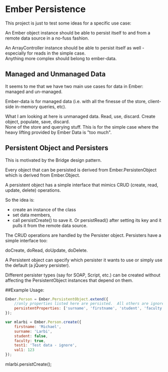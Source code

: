 # Ember Persistence

This project is just to test some ideas for a specific use case:

An Ember object instance should be able to persist itself to and from a remote data source in a no-fuss fashion.

An ArrayController instance should be able to persist itself as well - especially for reads in the simple case.  
Anything more complex should belong to ember-data.


## Managed and Unmanaged Data

It seems to me that we have two main use cases for data in Ember: managed and un-managed.

Ember-data is for managed data (i.e. with all the finesse of the store, client-side in-memory queries, etc).  

What I am looking at  here is unmanaged data.  Read, use, discard.  Create object, populate, save, discard.  
None of the store and querying stuff. This is for the simple case where the heavy lifting provided by Ember Data is "too much".


## Persistent Object and Persisters
This is motivated by the Bridge design pattern.

Every object that can be persisted is derived from Ember.PersistenObject which is derived from Ember.Object.

A persistent object has a simple interface that mimics CRUD (create, read, update, delete) operations.

So the idea is:
* create an instance of the class
* set data members,
* call persistCreate() to save it.  Or persistRead() after setting its key and it pulls it from the remote data source.

The CRUD operations are handled by the Persister object.  Persisters have a simple interface too:

doCreate, doRead, doUpdate, doDelete.

A Persistent object can specify which persister it wants to use or simply use the default (a jQuery persister).

Different persister types (say for SOAP, Script, etc.) can be created without affecting the PersistentObject instances that depend on them. 


##Example Usage:
``` javascript
Ember.Person = Ember.PersistentObject.extend({
	//only properties listed here are persisted.  All others are ignored.
	persistentProperties: ['surname', 'firstname', 'student', 'faculty'],
});

var mlarbi = Ember.Person.create({
	firstname: 'Michael',
	surname: 'Larbi',
	student: false,
	faculty: true,
	test1: 'Test data - ignore',
	val1: 123	
});
```
mlarbi.persistCreate();
